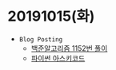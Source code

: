 ﻿# 20191015(화)
- `Blog Posting`
  - [백준알고리즘 1152번 풀이](https://enfanthoon.tistory.com/91)
  - [파이썬 아스키코드](https://enfanthoon.tistory.com/92)

